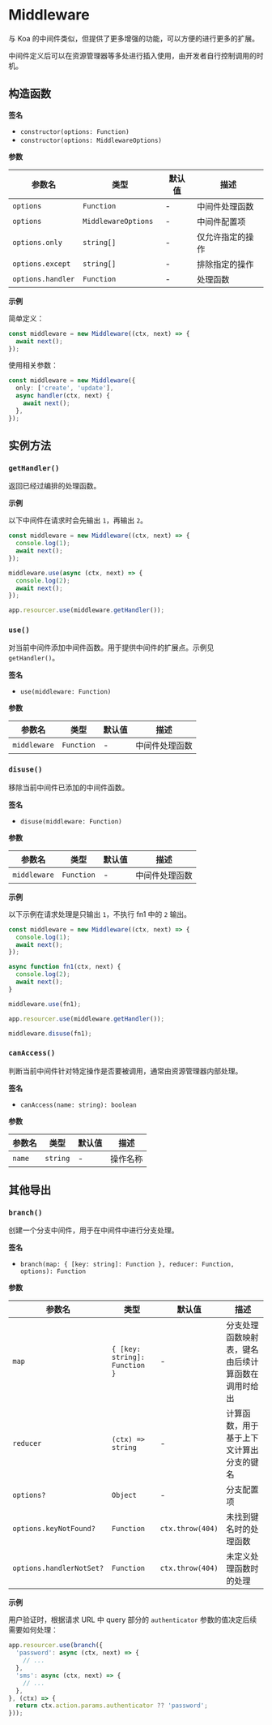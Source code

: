 # Middleware

与 Koa 的中间件类似，但提供了更多增强的功能，可以方便的进行更多的扩展。

中间件定义后可以在资源管理器等多处进行插入使用，由开发者自行控制调用的时机。

## 构造函数

**签名**

* `constructor(options: Function)`
* `constructor(options: MiddlewareOptions)`

**参数**

| 参数名 | 类型 | 默认值 | 描述 |
| --- | --- | --- | --- |
| `options` | `Function` | - | 中间件处理函数 |
| `options` | `MiddlewareOptions ` | - | 中间件配置项 |
| `options.only` | `string[]` | - | 仅允许指定的操作 |
| `options.except` | `string[]` | - | 排除指定的操作 |
| `options.handler` | `Function` | - | 处理函数 |

**示例**

简单定义：

```ts
const middleware = new Middleware((ctx, next) => {
  await next();
});
```

使用相关参数：

```ts
const middleware = new Middleware({
  only: ['create', 'update'],
  async handler(ctx, next) {
    await next();
  },
});
```

## 实例方法

### `getHandler()`

返回已经过编排的处理函数。

**示例**

以下中间件在请求时会先输出 `1`，再输出 `2`。

```ts
const middleware = new Middleware((ctx, next) => {
  console.log(1);
  await next();
});

middleware.use(async (ctx, next) => {
  console.log(2);
  await next();
});

app.resourcer.use(middleware.getHandler());
```

### `use()`

对当前中间件添加中间件函数。用于提供中间件的扩展点。示例见 `getHandler()`。

**签名**

* `use(middleware: Function)`

**参数**

| 参数名 | 类型 | 默认值 | 描述 |
| --- | --- | --- | --- |
| `middleware` | `Function` | - | 中间件处理函数 |

### `disuse()`

移除当前中间件已添加的中间件函数。

**签名**

* `disuse(middleware: Function)`

**参数**

| 参数名 | 类型 | 默认值 | 描述 |
| --- | --- | --- | --- |
| `middleware` | `Function` | - | 中间件处理函数 |

**示例**

以下示例在请求处理是只输出 `1`，不执行 fn1 中的 `2` 输出。

```ts
const middleware = new Middleware((ctx, next) => {
  console.log(1);
  await next();
});

async function fn1(ctx, next) {
  console.log(2);
  await next();
}

middleware.use(fn1);

app.resourcer.use(middleware.getHandler());

middleware.disuse(fn1);
```

### `canAccess()`

判断当前中间件针对特定操作是否要被调用，通常由资源管理器内部处理。

**签名**

* `canAccess(name: string): boolean`

**参数**

| 参数名 | 类型 | 默认值 | 描述 |
| --- | --- | --- | --- |
| `name` | `string` | - | 操作名称 |

## 其他导出

### `branch()`

创建一个分支中间件，用于在中间件中进行分支处理。

**签名**

* `branch(map: { [key: string]: Function }, reducer: Function, options): Function`

**参数**

| 参数名 | 类型 | 默认值 | 描述 |
| --- | --- | --- | --- |
| `map` | `{ [key: string]: Function }` | - | 分支处理函数映射表，键名由后续计算函数在调用时给出 |
| `reducer` | `(ctx) => string` | - | 计算函数，用于基于上下文计算出分支的键名 |
| `options?` | `Object` | - | 分支配置项 |
| `options.keyNotFound?` | `Function` | `ctx.throw(404)` | 未找到键名时的处理函数 |
| `options.handlerNotSet?` | `Function` | `ctx.throw(404)` | 未定义处理函数时的处理 |

**示例**

用户验证时，根据请求 URL 中 query 部分的 `authenticator` 参数的值决定后续需要如何处理：

```ts
app.resourcer.use(branch({
  'password': async (ctx, next) => {
    // ...
  },
  'sms': async (ctx, next) => {
    // ...
  },
}, (ctx) => {
  return ctx.action.params.authenticator ?? 'password';
}));
```
